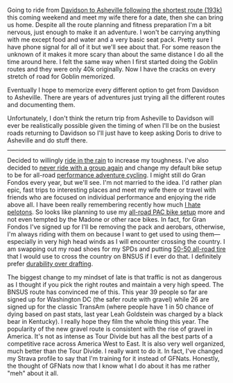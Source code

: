 Going to ride from [Davidson to Asheville following the shortest route (193k)](../Fitness/Davidson%20to%20Asheville%20(Shortest).md) this coming weekend and meet my wife there for a date, then she can bring us home. Despite all the route planning and fitness preparation I'm a bit nervous, just enough to make it an adventure. I won't be carrying anything with me except food and water and a very basic seat pack. Pretty sure I have phone signal for all of it but we'll see about that. For some reason the unknown of it makes it more scary than about the same distance I do all the time around here. I felt the same way when I first started doing the Goblin routes and they were only 40k originally. Now I have the cracks on every stretch of road for Goblin memorized. 

Eventually I hope to memorize every different option to get from Davidson to Asheville. There are years of adventures just trying all the different routes and documenting them. 

Unfortunately, I don't think the return trip from Asheville to Davidson will ever be realistically possible given the timing of when I'll be on the busiest roads returning to Davidson so I'll just have to keep asking Doris to drive to Asheville and do stuff there.

----

Decided to willingly [ride in the rain](../Fitness/Riding%20in%20the%20rain?.md) to increase my toughness. I've also decided to [never ride with a group again](../Fitness/I%20hate%20pelotons.md) and change my default bike setup to be for all-road [performance adventure cycling](../Fitness/Performance%20adventure%20cycling%20FTW.md). I might still do Gran Fondos every year, but we'll see. I'm not married to the idea. I'd rather plan epic, fast trips to interesting places and meet my wife there or travel with friends who are focused on individual performance and enjoying the ride above all. I have been really remembering recently how much [I hate pelotons](../Fitness/I%20hate%20pelotons.md). So looks like planning to use my [all-road PAC bike setup](../Fitness/All-road%20PAC%20bike%20setup.md) more and not even tempted by the Madone or other race bikes. In fact, for Gran Fondos I've signed up for I'll be removing the pack and aerobars, otherwise, I'm always riding with them on because I want to get used to using them—especially in very high head winds as I will encounter crossing the country. I am swapping out my road shoes for my SPDs and putting [50-50 all-road tire](../Fitness/Best%2050-50%20all-road%20tire.md) that I would use to cross the country on BNSUS if I ever do that. I definitely prefer [durability over drafting](../Fitness/Durability%20over%20drafting.md).

The biggest change to my mindset of late is that traffic is not as dangerous as I thought if you pick the right routes and maintain a very high speed. The BNSUS route has convinced me of this. This year 39 people so far are signed up for Washington DC (the safer route with gravel) while 26 are signed up for the classic TransAm (where people have 1 in 50 chance of dying based on past stats, last year Leah Goldstein was charged by a black bear in Kentucky). I really hope they film the whole thing this year. The popularity of the new gravel route is consistent with the rise of gravel in America. It's not as intense as Tour Divide but has all the best parts of a competitive race across America West to East. It is also very well organized, much better than the Tour Divide. I really want to do it. In fact, I've changed my Strava profile to say that I'm training for it instead of GFNats. Honestly, the thought of GFNats now that I know what I do about it has me rather "meh" about it all.